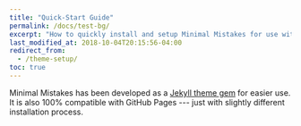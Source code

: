 ```yaml
---
title: "Quick-Start Guide"
permalink: /docs/test-bg/
excerpt: "How to quickly install and setup Minimal Mistakes for use with GitHub Pages."
last_modified_at: 2018-10-04T20:15:56-04:00
redirect_from:
  - /theme-setup/
toc: true
---
```


Minimal Mistakes has been developed as a [Jekyll theme gem](http://jekyllrb.com/docs/themes/) for easier use. It is also 100% compatible with GitHub Pages --- just with slightly different installation process.
